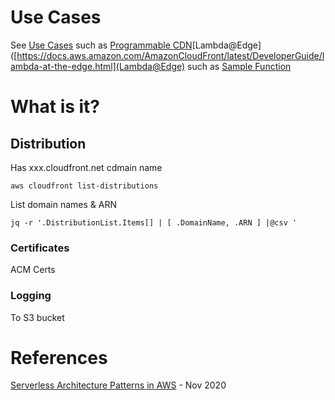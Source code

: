 # Use Cases 

See [Use Cases](https://docs.aws.amazon.com/AmazonCloudFront/latest/DeveloperGuide/IntroductionUseCases.html) such as
[Programmable CDN](https://docs.aws.amazon.com/AmazonCloudFront/latest/DeveloperGuide/IntroductionUseCases.html#IntroductionUseCasesProgrammableCDN)[Lambda@Edge]([https://docs.aws.amazon.com/AmazonCloudFront/latest/DeveloperGuide/lambda-at-the-edge.html](Lambda@Edge) such as [Sample Function](https://docs.aws.amazon.com/AmazonCloudFront/latest/DeveloperGuide/lambda-examples.html)

# What is it?

## Distribution

Has xxx.cloudfront.net cdmain name

```aws cloudfront list-distributions```

List domain names &  ARN

```jq -r '.DistributionList.Items[] | [ .DomainName, .ARN ] |@csv '```

### Certificates

ACM Certs

### Logging

To S3 bucket 


# References

[Serverless Architecture Patterns in AWS](https://medium.com/@waswani/serverless-architecture-patterns-in-aws-edeab0e46a32) - Nov 2020
